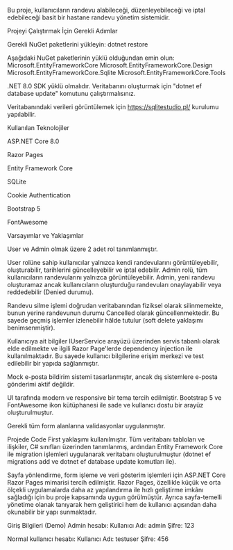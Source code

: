 Bu proje, kullanıcıların randevu alabileceği, düzenleyebileceği ve iptal edebileceği basit bir hastane randevu yönetim sistemidir.

Projeyi Çalıştırmak İçin Gerekli Adımlar

Gerekli NuGet paketlerini yükleyin:
dotnet restore

Aşağıdaki NuGet paketlerinin yüklü olduğundan emin olun:
Microsoft.EntityFrameworkCore 
Microsoft.EntityFrameworkCore.Design 
Microsoft.EntityFrameworkCore.Sqlite
Microsoft.EntityFrameworkCore.Tools

.NET 8.0 SDK yüklü olmalıdır.
Veritabanını oluşturmak için "dotnet ef database update" komutunu çalıştırmalısınız. 

Veritabanındaki verileri görüntülemek için https://sqlitestudio.pl/ kurulumu yapılabilir.

Kullanılan Teknolojiler

ASP.NET Core 8.0

Razor Pages

Entity Framework Core 

SQLite

Cookie Authentication

Bootstrap 5

FontAwesome

Varsayımlar ve Yaklaşımlar

User ve Admin olmak üzere 2 adet rol tanımlanmıştır.

User rolüne sahip kullanıcılar yalnızca kendi randevularını görüntüleyebilir, oluşturabilir, tarihlerini güncelleyebilir ve iptal edebilir.
Admin rolü, tüm kullanıcıların randevularını yalnızca görüntüleyebilir. Admin, yeni randevu oluşturamaz ancak kullanıcıların oluşturduğu randevuları onaylayabilir veya reddedebilir (Denied durumu).

Randevu silme işlemi doğrudan veritabanından fiziksel olarak silinmemekte, bunun yerine randevunun durumu Cancelled olarak güncellenmektedir. Bu sayede geçmiş işlemler izlenebilir hâlde tutulur (soft delete yaklaşımı benimsenmiştir).

Kullanıcıya ait bilgiler IUserService arayüzü üzerinden servis tabanlı olarak elde edilmekte ve ilgili Razor Page'lerde dependency injection ile kullanılmaktadır. Bu sayede kullanıcı bilgilerine erişim merkezi ve test edilebilir bir yapıda sağlanmıştır.

Mock e-posta bildirim sistemi tasarlanmıştır, ancak dış sistemlere e-posta gönderimi aktif değildir.

UI tarafında modern ve responsive bir tema tercih edilmiştir. Bootstrap 5 ve FontAwesome ikon kütüphanesi ile sade ve kullanıcı dostu bir arayüz oluşturulmuştur.

Gerekli tüm form alanlarına validasyonlar uygulanmıştır.

Projede Code First yaklaşımı kullanılmıştır. Tüm veritabanı tabloları ve ilişkiler, C# sınıfları üzerinden tanımlanmış, ardından Entity Framework Core ile migration işlemleri uygulanarak veritabanı oluşturulmuştur (dotnet ef migrations add ve dotnet ef database update komutları ile).

Sayfa yönlendirme, form işleme ve veri gösterim işlemleri için ASP.NET Core Razor Pages mimarisi tercih edilmiştir. Razor Pages, özellikle küçük ve orta ölçekli uygulamalarda daha az yapılandırma ile hızlı geliştirme imkânı sağladığı için bu proje kapsamında uygun görülmüştür. Ayrıca sayfa-temelli yönetime olanak tanıyarak hem geliştirici hem de kullanıcı açısından daha okunabilir bir yapı sunmaktadır.

Giriş Bilgileri (Demo)
Admin hesabı:
Kullanıcı Adı: admin
Şifre: 123

Normal kullanıcı hesabı:
Kullanıcı Adı: testuser
Şifre: 456


